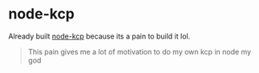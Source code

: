 # node-kcp
Already built [node-kcp](https://github.com/leenjewel/node-kcp/) because its a pain to build it lol.
> This pain gives me a lot of motivation to do my own kcp in node my god